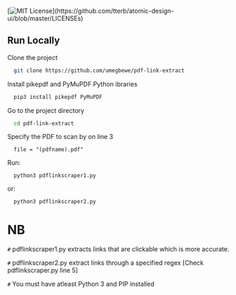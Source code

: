 

[![MIT License](https://img.shields.io/apm/l/atomic-design-ui.svg?)](https://github.com/tterb/atomic-design-ui/blob/master/LICENSEs)

## Run Locally

Clone the project

```bash
  git clone https://github.com/umegbewe/pdf-link-extract
```

Install pikepdf and PyMuPDF Python ibraries

```bash
  pip3 install pikepdf PyMuPDF
```

Go to the project directory

```bash
  cd pdf-link-extract
```

Specify the PDF to scan by on line 3
```
  file = "(pdfname).pdf"
```
Run:
```
  python3 pdflinkscraper1.py
```
or:
```
  python3 pdflinkscraper2.py
```


# NB

`#` pdflinkscraper1.py extracts links that are clickable which is more accurate.

`#` pdflinkscraper2.py extract links through a specified regex [Check pdflinkscraper.py line 5]

`#` You must have atleast Python 3 and PIP installed








  
